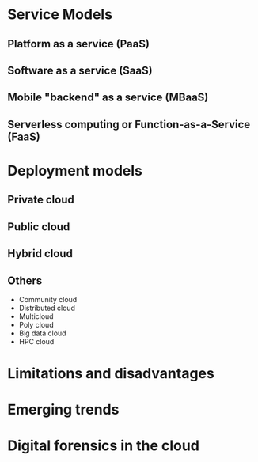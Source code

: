 # Service Models
## Platform as a service (PaaS)
## Software as a service (SaaS)
## Mobile "backend" as a service (MBaaS)
## Serverless computing or Function-as-a-Service (FaaS)

# Deployment models
## Private cloud
## Public cloud
## Hybrid cloud
## Others
- Community cloud
- Distributed cloud
- Multicloud
- Poly cloud
- Big data cloud
- HPC cloud
# Limitations and disadvantages
# Emerging trends
# Digital forensics in the cloud
